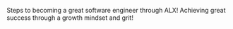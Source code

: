 Steps to becoming a great software engineer through ALX!
Achieving great success through a growth mindset and grit!
